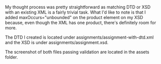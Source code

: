 My thought process was pretty straightforward as matching DTD or XSD with an existing XML is a fairly trivial task. What I'd like to note is that I added maxOccurs="unbounded" on the product element on my XSD because, even though the XML has one product, there's definitely room for more.

The DTD I created is located under assignments/assignment-with-dtd.xml and the XSD is under assignments/assignment.xsd.

The screenshot of both files passing validation are located in the assets folder.
